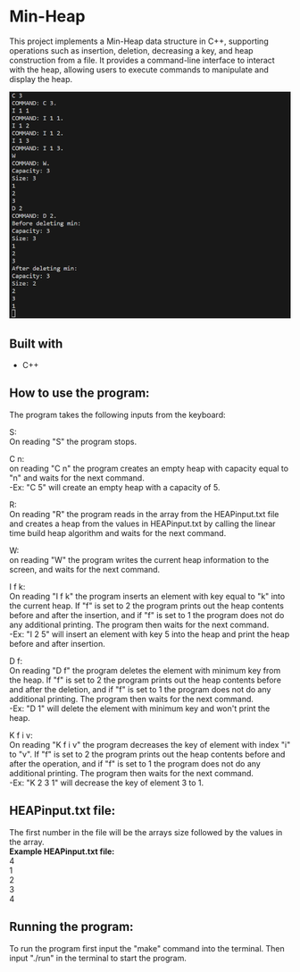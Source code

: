 # Min-Heap

This project implements a Min-Heap data structure in C++, supporting operations such as insertion, deletion, decreasing a key, and heap construction from a file. It provides a command-line interface to interact with the heap, allowing users to execute commands to manipulate and display the heap.

![preview](preview.png)

## Built with

- C++

## How to use the program:

The program takes the following inputs from the keyboard:

S:  
On reading "S" the program stops.

C n:  
on reading "C n" the program creates an empty heap with capacity equal to "n" and waits for the next command.  
-Ex: "C 5" will create an empty heap with a capacity of 5.

R:  
On reading "R" the program reads in the array from the HEAPinput.txt file and creates a heap from the values in HEAPinput.txt by calling the linear time build heap algorithm and waits for the next command.

W:  
on reading "W" the program writes the current heap information to the screen, and waits for the next command.

I f k:  
On reading "I f k" the program inserts an element with key equal to "k" into the current heap. If "f" is set to 2 the program prints out the heap contents before and after the insertion, and if "f" is set to 1 the program does not do any additional printing. The program then waits for the next command.  
-Ex: "I 2 5" will insert an element with key 5 into the heap and print the heap before and after insertion.

D f:  
On reading "D f" the program deletes the element with minimum key from the heap. If "f" is set to 2 the program prints out the heap contents before and after the deletion, and if "f" is set to 1 the program does not do any additional printing. The program then waits for the next command.  
-Ex: "D 1" will delete the element with minimum key and won't print the heap.

K f i v:  
On reading "K f i v" the program decreases the key of element with index "i" to "v". If "f" is set to 2 the program prints out the heap contents before and after the operation, and if "f" is set to 1 the program does not do any additional printing. The program then waits for the next command.  
-Ex: "K 2 3 1" will decrease the key of element 3 to 1.

## HEAPinput.txt file:

The first number in the file will be the arrays size followed by the values in the array.  
**Example HEAPinput.txt file:**  
4  
1  
2  
3  
4

## Running the program:

To run the program first input the "make" command into the terminal. Then input "./run" in the terminal to start the program.
